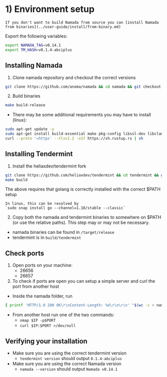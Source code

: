 # 1) Environment setup
```admonish note
If you don't want to build Namada from source you can [install Namada from binaries](../user-guide/install/from-binary.md)
```

Export the following variables:

```bash
export NAMADA_TAG=v0.14.1
export TM_HASH=v0.1.4-abciplus
```

## Installing Namada
1. Clone namada repository and checkout the correct versions

```bash
git clone https://github.com/anoma/namada && cd namada && git checkout $NAMADA_TAG
```
2. Build binaries
```bash
make build-release
```
- There may be some additional requirements you may have to install (linux):
```bash
sudo apt-get update -y
sudo apt-get install build-essential make pkg-config libssl-dev libclang-dev -y
curl --proto '=https' --tlsv1.2 -sSf https://sh.rustup.rs | sh
```

## Installing Tendermint
1. Install the heliaxdev/tendermint fork
```bash
git clone https://github.com/heliaxdev/tendermint && cd tendermint && git checkout $TM_HASH
make build
```
The above requires that golang is correctly installed with the correct $PATH setup
```admonish note
In linux, this can be resolved by
`sudo snap install go --channel=1.18/stable --classic`
```
2. Copy both the namada and tendermint binaries to somewhere on $PATH (or use the relative paths). This step may or may not be necessary.
    
- namada binaries can be found in `/target/release`
- tendermint is in `build/tendermint`


## Check ports
1. Open ports on your machine:
    - 26656
    - 26657
2. To check if ports are open you can setup a simple server and curl the port from another host
        
- Inside the namada folder, run 
``` bash
{ printf 'HTTP/1.0 200 OK\r\nContent-Length: %d\r\n\r\n' "$(wc -c < namada)"; cat namada; } | nc -l $PORT`
```
- From another host run one of the two commands:
    - `nmap $IP -p$PORT`
    - `curl $IP:$PORT >/dev/null`

## Verifying your installation
- Make sure you are using the correct tendermint version
    - `tendermint version` should output `0.1.4-abciplus`
- Make sure you are using the correct Namada version
    - `namada --version` should output `Namada v0.14.1`
